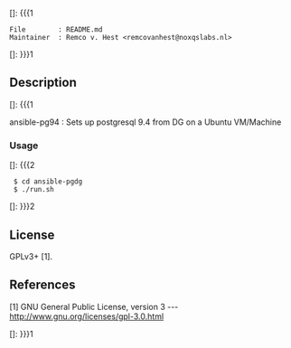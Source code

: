[]: {{{1

    File        : README.md
    Maintainer  : Remco v. Hest <remcovanhest@noxqslabs.nl>

[]: }}}1

## Description
[]: {{{1

   ansible-pg94 : Sets up postgresql 9.4 from DG
                    on a Ubuntu VM/Machine

### Usage
[]: {{{2

     $ cd ansible-pgdg
     $ ./run.sh

[]: }}}2

## License

  GPLv3+ [1].

## References

  [1] GNU General Public License, version 3
  --- http://www.gnu.org/licenses/gpl-3.0.html

[]: }}}1
